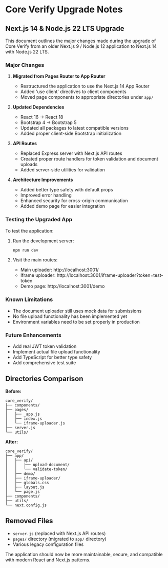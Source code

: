 # Core Verify Upgrade Notes

## Next.js 14 & Node.js 22 LTS Upgrade

This document outlines the major changes made during the upgrade of Core Verify from an older Next.js 9 / Node.js 12 application to Next.js 14 with Node.js 22 LTS.

### Major Changes

1. **Migrated from Pages Router to App Router**
   - Restructured the application to use the Next.js 14 App Router
   - Added 'use client' directives to client components
   - Moved page components to appropriate directories under `app/`

2. **Updated Dependencies**
   - React 16 → React 18
   - Bootstrap 4 → Bootstrap 5
   - Updated all packages to latest compatible versions
   - Added proper client-side Bootstrap initialization

3. **API Routes**
   - Replaced Express server with Next.js API routes
   - Created proper route handlers for token validation and document uploads
   - Added server-side utilities for validation

4. **Architecture Improvements**
   - Added better type safety with default props
   - Improved error handling
   - Enhanced security for cross-origin communication
   - Added demo page for easier integration

### Testing the Upgraded App

To test the application:

1. Run the development server:
   ```bash
   npm run dev
   ```

2. Visit the main routes:
   - Main uploader: http://localhost:3001/
   - Iframe uploader: http://localhost:3001/iframe-uploader?token=test-token
   - Demo page: http://localhost:3001/demo

### Known Limitations

- The document uploader still uses mock data for submissions
- No file upload functionality has been implemented yet
- Environment variables need to be set properly in production

### Future Enhancements

- Add real JWT token validation
- Implement actual file upload functionality
- Add TypeScript for better type safety
- Add comprehensive test suite

## Directories Comparison

**Before:**
```
core_verify/
├── components/
├── pages/
│   ├── _app.js
│   ├── index.js
│   └── iframe-uploader.js
├── server.js
└── utils/
```

**After:**
```
core_verify/
├── app/
│   ├── api/
│   │   ├── upload-document/
│   │   └── validate-token/
│   ├── demo/
│   ├── iframe-uploader/
│   ├── globals.css
│   ├── layout.js
│   └── page.js
├── components/
├── utils/
└── next.config.js
```

## Removed Files

- `server.js` (replaced with Next.js API routes)
- `pages/` directory (migrated to `app/` directory)
- Various legacy configuration files

The application should now be more maintainable, secure, and compatible with modern React and Next.js patterns. 